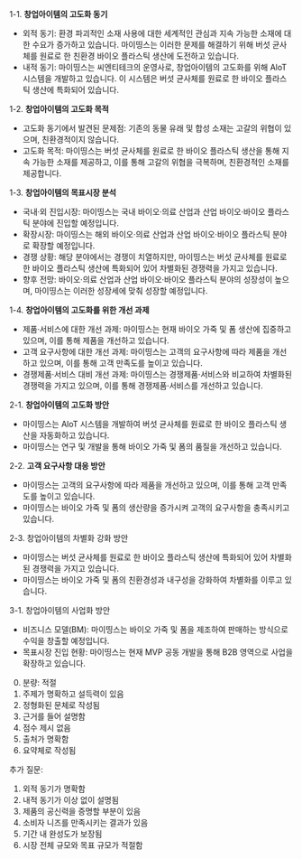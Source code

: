 1-1. **창업아이템의 고도화 동기**
- 외적 동기: 환경 파괴적인 소재 사용에 대한 세계적인 관심과 지속 가능한 소재에 대한 수요가 증가하고 있습니다. 마이띵스는 이러한 문제를 해결하기 위해 버섯 균사체를 원료로 한 친환경 바이오 플라스틱 생산에 도전하고 있습니다.
- 내적 동기: 마이띵스는 씨엔티테크의 운영사로, 창업아이템의 고도화를 위해 AloT 시스템을 개발하고 있습니다. 이 시스템은 버섯 균사체를 원료로 한 바이오 플라스틱 생산에 특화되어 있습니다.

1-2. **창업아이템의 고도화 목적**
- 고도화 동기에서 발견된 문제점: 기존의 동물 유래 및 합성 소재는 고갈의 위협이 있으며, 친환경적이지 않습니다.
- 고도화 목적: 마이띵스는 버섯 균사체를 원료로 한 바이오 플라스틱 생산을 통해 지속 가능한 소재를 제공하고, 이를 통해 고갈의 위협을 극복하며, 친환경적인 소재를 제공합니다.

1-3. **창업아이템의 목표시장 분석**
- 국내·외 진입시장: 마이띵스는 국내 바이오·의료 산업과 산업 바이오·바이오 플라스틱 분야에 진입할 예정입니다.
- 확장시장: 마이띵스는 해외 바이오·의료 산업과 산업 바이오·바이오 플라스틱 분야로 확장할 예정입니다.
- 경쟁 상황: 해당 분야에서는 경쟁이 치열하지만, 마이띵스는 버섯 균사체를 원료로 한 바이오 플라스틱 생산에 특화되어 있어 차별화된 경쟁력을 가지고 있습니다.
- 향후 전망: 바이오·의료 산업과 산업 바이오·바이오 플라스틱 분야의 성장성이 높으며, 마이띵스는 이러한 성장세에 맞춰 성장할 예정입니다.

1-4. **창업아이템의 고도화를 위한 개선 과제**
- 제품·서비스에 대한 개선 과제: 마이띵스는 현재 바이오 가죽 및 폼 생산에 집중하고 있으며, 이를 통해 제품을 개선하고 있습니다.
- 고객 요구사항에 대한 개선 과제: 마이띵스는 고객의 요구사항에 따라 제품을 개선하고 있으며, 이를 통해 고객 만족도를 높이고 있습니다.
- 경쟁제품·서비스 대비 개선 과제: 마이띵스는 경쟁제품·서비스와 비교하여 차별화된 경쟁력을 가지고 있으며, 이를 통해 경쟁제품·서비스를 개선하고 있습니다.

2-1. **창업아이템의 고도화 방안**
- 마이띵스는 AloT 시스템을 개발하여 버섯 균사체를 원료로 한 바이오 플라스틱 생산을 자동화하고 있습니다.
- 마이띵스는 연구 및 개발을 통해 바이오 가죽 및 폼의 품질을 개선하고 있습니다.

2-2. **고객 요구사항 대응 방안**
- 마이띵스는 고객의 요구사항에 따라 제품을 개선하고 있으며, 이를 통해 고객 만족도를 높이고 있습니다.
- 마이띵스는 바이오 가죽 및 폼의 생산량을 증가시켜 고객의 요구사항을 충족시키고 있습니다.

2-3. 창업아이템의 차별화 강화 방안
- 마이띵스는 버섯 균사체를 원료로 한 바이오 플라스틱 생산에 특화되어 있어 차별화된 경쟁력을 가지고 있습니다.
- 마이띵스는 바이오 가죽 및 폼의 친환경성과 내구성을 강화하여 차별화를 이루고 있습니다.

3-1. 창업아이템의 사업화 방안
- 비즈니스 모델(BM): 마이띵스는 바이오 가죽 및 폼을 제조하여 판매하는 방식으로 수익을 창출할 예정입니다.
- 목표시장 진입 현황: 마이띵스는 현재 MVP 공동 개발을 통해 B2B 영역으로 사업을 확장하고 있습니다.

0. 분량: 적절
1. 주제가 명확하고 설득력이 있음
2. 정형화된 문체로 작성됨
3. 근거를 들어 설명함
4. 점수 제시 없음
5. 출처가 명확함
6. 요약체로 작성됨

추가 질문:
1. 외적 동기가 명확함
2. 내적 동기가 이상 없이 설명됨
3. 제품의 공신력을 증명할 부분이 있음
4. 소비자 니즈를 만족시키는 결과가 있음
5. 기간 내 완성도가 보장됨
6. 시장 전체 규모와 목표 규모가 적절함